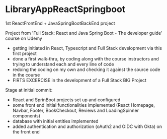 # LibraryAppReactSpringboot
1st ReactFrontEnd + JavaSpringBootBackEnd project

Project from 'Full Stack: React and Java Spring Boot - The developer guide' course on Udemy
  - getting initiated in React, Typescript and Full Stack development via this first project
  - done a first walk-thru, by coding along with the course instructors and trying to understand each and every line of code
  - redoing the coding on my own and checking it against the source code in the course
  - FIRTS EXCERCISE in the development of a Full Stack BIG Project

Stage at initial commit:
  - React and SprinBoot projects set up and configured
  - some front end initial functionalities implemented (React Homepage, Navbar, Footer, BookCheckout, Reviews and LoadingSpinner components)
  - database with initial entities implemented 
  - added authentication and authorization (oAuth2 and OIDC with Okta) on the front end
  



